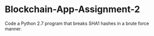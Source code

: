 # Blockchain-App-Assignment-2
Code a Python 2.7 program that breaks SHA1 hashes in a brute force manner.
